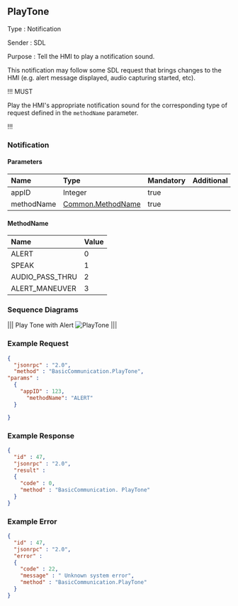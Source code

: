 ## PlayTone

Type
: Notification

Sender
: SDL

Purpose
: Tell the HMI to play a notification sound.

This notification may follow some SDL request that brings changes to the HMI (e.g. alert message displayed, audio capturing started, etc).

!!! MUST

Play the HMI's appropriate notification sound for the corresponding type of request defined in the `methodName` parameter. 

!!!
### Notification

#### Parameters

|Name|Type|Mandatory|Additional|
|:---|:---|:--------|:---------|
|appID|Integer|true||
|methodName|[Common.MethodName](../../common/enums/#methodname)|true||

#### MethodName

|Name|Value|
|:---|:----|
|ALERT|0|
|SPEAK|1|
|AUDIO_PASS_THRU|2|
|ALERT_MANEUVER|3|

### Sequence Diagrams
|||
Play Tone with Alert
![PlayTone](./assets/PlayTone.png)
|||

### Example Request

```json
{
  "jsonrpc" : "2.0",
  "method" : "BasicCommunication.PlayTone",
"params" :
  {
    "appID" : 123,
      "methodName": "ALERT"
  }

}
```
### Example Response

```json
{
  "id" : 47,
  "jsonrpc" : "2.0",
  "result" :
  {
    "code" : 0,
    "method" : "BasicCommunication. PlayTone"
  }
}
```

### Example Error

```json
{
  "id" : 47,
  "jsonrpc" : "2.0",
  "error" :
  {
    "code" : 22,
    "message" : " Unknown system error",
    "method" : "BasicCommunication.PlayTone"
  }
}
```

